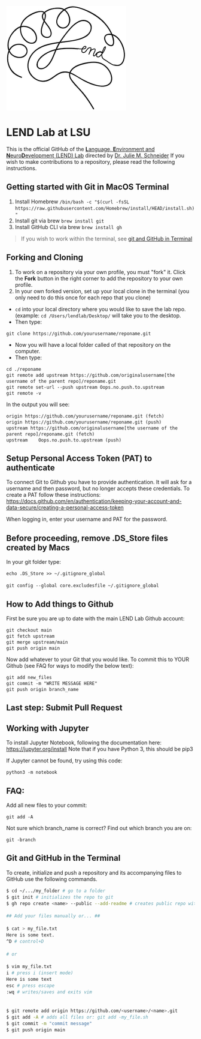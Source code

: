 !["/lend_lab_img5.png"](https://github.com/LSU-LENDlab/.github/blob/main/profile/lend_lab_img5.png)

# LEND Lab at LSU

This is the official GitHub of the [**L**anguage, **E**nvironment and **N**euro**D**evelopment (LEND) Lab](https://juschnei.wixsite.com/lendlab) directed by [Dr. Julie M. Schneider](https://www.lsu.edu/hss/comd/faculty/schneider.php)
If you wish to make contributions to a repository, please read the following instructions.

## Getting started with Git in MacOS Terminal
1. Install Homebrew ```/bin/bash -c "$(curl -fsSL https://raw.githubusercontent.com/Homebrew/install/HEAD/install.sh)"```
2. Install git via brew ```brew install git```
3. Install GitHub CLI via brew ```brew install gh```

> If you wish to work within the terminal, see [git and GitHub in Terminal](#terminal)

## Forking and Cloning
1. To work on a repository via your own profile, you must "fork" it. Click the **Fork** button in the right corner to add the repository to your own profile.
2. In your own forked version, set up your local clone in the terminal (you only need to do this once for each repo that you clone)
- `cd` into your local directory where you would like to save the lab repo. (example: `cd /Users/lendlab/Desktop/` will take you to the desktop.
- Then type:
```
git clone https://github.com/yourusername/reponame.git
```
- Now you will have a local folder called of that repository on the computer.
- Then type:
```
cd ./reponame
git remote add upstream https://github.com/originalusername[the username of the parent repo]/reponame.git
git remote set-url --push upstream Oops.no.push.to.upstream
git remote -v
```
In the output you will see:
```
origin https://github.com/yourusername/reponame.git (fetch)
origin https://github.com/yourusername/reponame.git (push)
upstream https://github.com/originalusername[the username of the parent repo]/reponame.git (fetch)
upstream	Oops.no.push.to.upstream (push)
```
## Setup Personal Access Token (PAT) to authenticate
To connect Git to Github you have to provide authentication. It will ask for a username and then password, but no longer accepts these credentials. To create a PAT follow these instructions: https://docs.github.com/en/authentication/keeping-your-account-and-data-secure/creating-a-personal-access-token

When logging in, enter your username and PAT for the password.

## Before proceeding, remove .DS_Store files created by Macs
In your git folder type:
```
echo .DS_Store >> ~/.gitignore_global

git config --global core.excludesfile ~/.gitignore_global
```
## How to Add things to Github
First be sure you are up to date with the main LEND Lab Github account:
```
git checkout main
git fetch upstream
git merge upstream/main
git push origin main
```

Now add whatever to your Git that you would like. To commit this to YOUR Github (see FAQ for ways to modify the below text):
```
git add new_files
git commit -m "WRITE MESSAGE HERE"
git push origin branch_name
```
## Last step: Submit Pull Request

## Working with Jupyter
To install Jupyter Notebook, following the documentation here: https://jupyter.org/install
Note that if you have Python 3, this should be pip3

If Jupyter cannot be found, try using this code:
```
python3 -m notebook
```

## FAQ:
Add all new files to your commit:
```
git add -A
```

Not sure which branch_name is correct? Find out which branch you are on:
```
git -branch
```

## Git and GitHub in the Terminal  <a name="terminal"></a>

To create, initialize and push a repository and its accompanying files to GitHub use the following commands.

```bash
$ cd ~/.../my_folder # go to a folder
$ git init # initializes the repo to git
$ gh repo create <name> --public --add-readme # creates public repo with accompanying README.md

## Add your files manually or... ## 

$ cat > my_file.txt
Here is some text.
^D # control+D

# or

$ vim my_file.txt
i # press i (insert mode)
Here is some text
esc # press escape
:wq # writes/saves and exits vim


$ git remote add origin https://github.com/<username>/<name>.git
$ git add -A # adds all files or: git add -my_file.sh
$ git commit -m "commit message"
$ git push origin main
```
